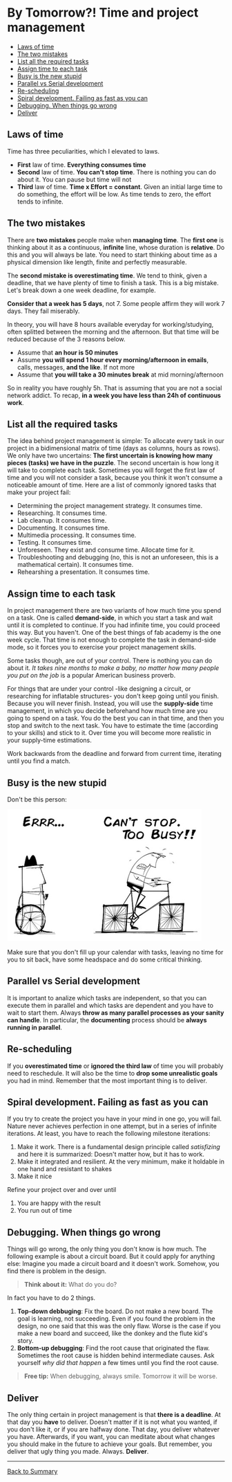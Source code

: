 # By Tomorrow?! Time and project management

* [Laws of time](#laws-of-time)
* [The two mistakes](#the-two-mistakes)
* [List all the required tasks](#list-all-the-required-tasks)
* [Assign time to each task](#assign-time-to-each-task)
* [Busy is the new stupid](#busy-is-the-new-stupid)
* [Parallel vs Serial development](#parallel-vs-serial-development)
* [Re-scheduling](#re-scheduling)
* [Spiral development. Failing as fast as you can](#spiral-development-failing-as-fast-as-you-can)
* [Debugging. When things go wrong](#debugging-when-things-go-wrong)
* [Deliver](#deliver)

## Laws of time

Time has three peculiarities, which I elevated to laws.

* **First** law of time. **Everything consumes time**
* **Second** law of time. **You can't stop time**. There is nothing you can do about it. You can pause but time will not
* **Third** law of time. **Time x Effort = constant**. Given an initial large time to do something, the effort will be low. As time tends to zero, the effort tends to infinite.

## The two mistakes

There are **two mistakes** people make when **managing time**. The **first one** is thinking about it as a continuous, **infinite** line, whose duration is **relative**. Do this and you will always be late. You need to start thinking about time as a physical dimension like length, finite and perfectly measurable.

The **second mistake is overestimating time**. We tend to think, given a deadline, that we have plenty of time to finish a task. This is a big mistake. Let's break down a one week deadline, for example.

**Consider that a week has 5 days**, not 7. Some people affirm they will work 7 days. They fail miserably.

In theory, you will have 8 hours available everyday for working/studying, often splitted between the morning and the afternoon. But that time will be reduced because of the 3 reasons below.

* Assume that **an hour is 50 minutes**
* Assume **you will spend 1 hour every morning/afternoon in emails**, calls, messages, **and the like**. If not more
* Assume that **you will take a 30 minutes break** at mid morning/afternoon

So in reality you have roughly 5h. That is assuming that you are not a social network addict. To recap, **in a week you have less than 24h of continuous work**.

## List all the required tasks

The idea behind project management is simple: To allocate every task in our project in a bidimensional matrix of time (days as columns, hours as rows). We only have two uncertains: **The first uncertain is knowing how many pieces (tasks) we have in the puzzle**. The second uncertain is how long it will take to complete each task. Sometimes you will forget the first law of time and you will not consider a task, because you think it won't consume a noticeable amount of time. Here are a list of commonly ignored tasks that make your project fail:

* Determining the project management strategy. It consumes time.
* Researching. It consumes time.
* Lab cleanup. It consumes time.
* Documenting. It consumes time.
* Multimedia processing. It consumes time.
* Testing. It consumes time.
* Unforeseen. They exist and consume time. Allocate time for it.
* Troubleshooting and debugging (no, this is not an unforeseen, this is a mathematical certain). It consumes time.
* Rehearshing a presentation. It consumes time.

## Assign time to each task

In project management there are two variants of how much time you spend on a task. One is called **demand-side**, in which you start a task and wait until it is completed to continue. If you had infinite time, you could proceed this way. But you haven't. One of the best things of fab academy is the one week cycle. That time is not enough to complete the task in demand-side mode, so it forces you to exercise your project management skills.

Some tasks though, are out of your control. There is nothing you can do about it. *It takes nine months to make a baby, no matter how many people you put on the job* is a popular American business proverb.

For things that are under your control -like designing a circuit, or researching for inflatable structures- you don't keep going until you finish. Because you will never finish. Instead, you will use the **supply-side** time management, in which you decide beforehand how much time are you going to spend on a task. You do the best you can in that time, and then you stop and switch to the next task. You have to estimate the time (according to your skills) and stick to it. Over time you will become more realistic in your supply-time estimations.

Work backwards from the deadline and forward from current time, iterating until you find a match.

## Busy is the new stupid

Don't be this person:

![busy](img/pm/busy.jpg)

Make sure that you don't fill up your calendar with tasks, leaving no time for you to sit back, have some headspace and do some critical thinking.

## Parallel vs Serial development

It is important to analize which tasks are independent, so that you can execute them in parallel and which tasks are dependent and you have to wait to start them. Always **throw as many parallel processes as your sanity can handle**. In particular, the **documenting** process should be **always running in parallel**.

## Re-scheduling

If you **overestimated time** or **ignored the third law** of time you will probably need to reschedule. It will also be the time to **drop some unrealistic goals** you had in mind. Remember that the most important thing is to deliver.

## Spiral development. Failing as fast as you can

If you try to create the project you have in your mind in one go, you will fail. Nature never achieves perfection in one attempt, but in a series of infinite iterations. At least, you have to reach the following milestone iterations:

1. Make it work. There is a fundamental design principle called *satisfizing* and here it is summarized: Doesn't matter how, but it has to work.
2. Make it integrated and resilient. At the very minimum, make it holdable in one hand and resistant to shakes
3. Make it nice

Refine your project over and over until

1. You are happy with the result
2. You run out of time

## Debugging. When things go wrong

Things will go wrong, the only thing you don't know is how much. The following example is about a circuit board. But it could apply for anything else: Imagine you made a circuit board and it doesn't work. Somehow, you find there is problem in the design.

> **Think about it:** What do you do?

In fact you have to do 2 things.

1. **Top-down debbuging**: Fix the board. Do not make a new board. The goal is learning, not succeeding. Even if you found the problem in the design, no one said that this was the only flaw. Worse is the case if you make a new board and succeed, like the donkey and the flute kid's story.
2. **Bottom-up debugging**: Find the root cause that originated the flaw. Sometimes the root cause is hidden behind intermediate causes. Ask yourself *why did that happen* a few times until you find the root cause.

> **Free tip:** When debugging, always smile. Tomorrow it will be worse.

## Deliver

The only thing certain in project management is that **there is a deadline**. At that day you **have** to deliver. Doesn't matter if it is not what you wanted, if you don't like it, or if you are halfway done. That day, you deliver whatever you have. Afterwards, if you want, you can meditate about what changes you should make in the future to achieve your goals. But remember, you deliver that ugly thing you made. Always. **Deliver**.

---
[Back to Summary](../summary.md)
